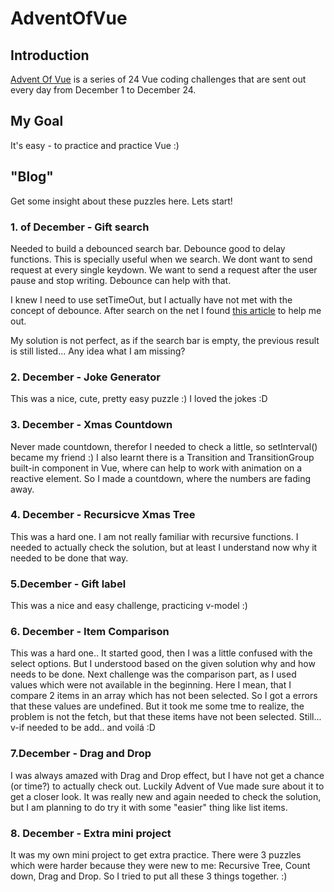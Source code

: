 # AdventOfVue
 
## Introduction
[Advent Of Vue](https://adventofvue.com) is a series of 24 Vue coding challenges that are sent out every day from December 1 to December 24.

## My Goal
It's easy - to practice and practice Vue :)

## "Blog" 
Get some insight about these puzzles here. Lets start!

### 1. of December - Gift search

Needed to build a debounced search bar. Debounce good to delay functions. This is specially useful when we search. We dont want to send request at every single keydown. We want to send a request after the user pause and stop writing. Debounce can help with that.

I knew I need to use setTimeOut, but I actually have not met with the concept of debounce. After search on the net I found [this article](https://www.javascripttutorial.net/javascript-dom/javascript-debounce/) to help me out.

My solution is not perfect, as if the search bar is empty, the previous result is still listed... Any idea what I am missing? 

### 2. December - Joke Generator

This was a nice, cute, pretty easy puzzle :) I loved the jokes :D

### 3. December - Xmas Countdown

Never made countdown, therefor I needed to check a little, so setInterval() became my friend :) I also learnt there is a Transition and TransitionGroup built-in component in Vue, where can help to work with animation on a reactive element. So I made a countdown, where the numbers are fading away.

### 4. December - Recursicve Xmas Tree

This was a hard one. I am not really familiar with recursive functions. I needed to actually check the solution, but at least I understand now why it needed to be done that way.

### 5.December - Gift label

This was a nice and easy challenge, practicing v-model :)

### 6. December - Item Comparison

This was a hard one.. It started good, then I was a little confused with the select options. But I understood based on the given solution why and how needs to be done. Next challenge was the comparison part, as I used values which were not available in the beginning. Here I mean, that I compare 2 items in an array which has not been selected. So I got a errors that these values are undefined. But it took me some tme to realize, the problem is not the fetch, but that these items have not been selected. Still... v-if needed to be add.. and voilá :D 

### 7.December - Drag and Drop

I was always amazed with Drag and Drop effect, but I have not get a chance (or time?) to actually check out. Luckily Advent of Vue made sure about it to get a closer look. It was really new and again needed to check the solution, but I am planning to do try it with some "easier" thing like list items.

### 8. December - Extra mini project

It was my own mini project to get extra practice. There were 3 puzzles which were harder because they were new to me: Recursive Tree, Count down, Drag and Drop. So I tried to put all these 3 things together. :)

